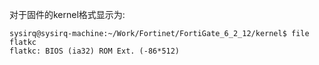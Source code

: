 对于固件的kernel格式显示为:

```
sysirq@sysirq-machine:~/Work/Fortinet/FortiGate_6_2_12/kernel$ file flatkc 
flatkc: BIOS (ia32) ROM Ext. (-86*512)
```


